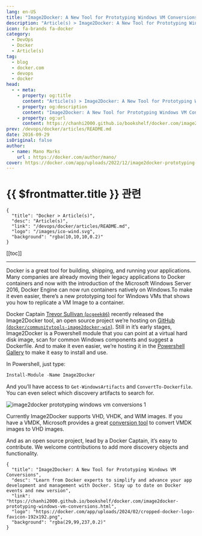 ```yaml
---
lang: en-US
title: "Image2Docker: A New Tool for Prototyping Windows VM Conversions"
description: "Article(s) > Image2Docker: A New Tool for Prototyping Windows VM Conversions"
icon: fa-brands fa-docker
category:
  - DevOps
  - Docker
  - Article(s)
tag:
  - blog
  - docker.com
  - devops
  - docker
head:
  - - meta:
    - property: og:title
      content: "Article(s) > Image2Docker: A New Tool for Prototyping Windows VM Conversions"
    - property: og:description
      content: "Image2Docker: A New Tool for Prototyping Windows VM Conversions"
    - property: og:url
      content: https://chanhi2000.github.io/bookshelf/docker.com/image2docker-prototyping-windows-vm-conversions.html
prev: /devops/docker/articles/README.md
date: 2016-09-29
isOriginal: false
author:
  - name: Mano Marks
    url : https://docker.com/author/mano/
cover: https://docker.com/app/uploads/2022/12/image2docker-prototyping-windows-vm-conversions-1.png
---
```


# {{ $frontmatter.title }} 관련

```component VPCard
{
  "title": "Docker > Article(s)",
  "desc": "Article(s)",
  "link": "/devops/docker/articles/README.md",
  "logo": "/images/ico-wind.svg",
  "background": "rgba(10,10,10,0.2)"
}
```

[[toc]]

---

<SiteInfo
  name="Image2Docker: A New Tool for Prototyping Windows VM Conversions"
  desc="Learn from Docker experts to simplify and advance your app development and management with Docker. Stay up to date on Docker events and new version"
  url="https://docker.com/blog/image2docker-prototyping-windows-vm-conversions"
  logo="https://docker.com/app/uploads/2024/02/cropped-docker-logo-favicon-192x192.png"
  preview="https://docker.com/app/uploads/2022/12/image2docker-prototyping-windows-vm-conversions-1.png"/>

Docker is a great tool for building, shipping, and running your applications. Many companies are already moving their legacy applications to Docker containers and now with the introduction of the Microsoft Windows Server 2016, Docker Engine can now run containers  natively on Windows.To make it even easier, there’s a new prototyping tool for Windows VMs that shows you how to replicate a VM Image to a container.

Docker Captain [Trevor Sullivan (<FontIcon icon="fa-brands fa-x-twitter"/>`pcgeek86`)](https://x.com/pcgeek86) recently released the Image2Docker tool, an open source project we’re hosting on [GitHub (<FontIcon icon="iconfont icon-github"/>`docker/communitytools-image2docker-win`)](https://github.com/docker/communitytools-image2docker-win). Still in it’s early stages, Image2Docker is a Powershell module that you can point at a virtual hard disk image, scan for common Windows components and suggest a Dockerfile. And to make it even easier, we’re hosting it in the [<FontIcon icon="iconfont icon-powershell"/>Powershell Gallery](https://powershellgallery.com/packages/Image2Docker/) to make it easy to install and use.

In Powershell, just type:

```powershell
Install-Module -Name Image2Docker
```

And you’ll have access to `Get-WindowsArtifacts` and `ConvertTo-Dockerfile`. You can even select which discovery artifacts to search for.

![image2docker prototyping windows vm conversions 1](https://docker.com/app/uploads/2022/12/image2docker-prototyping-windows-vm-conversions-1.png)

Currently Image2Docker supports VHD, VHDK, and WIM images. If you have a VMDK, Microsoft provides a great [<FontIcon icon="fa-brands fa-microsoft"/>conversion tool](https://microsoft.com/en-us/download/details.aspx?id=42497) to convert VMDK images to VHD images.

And as an open source project, lead by a Docker Captain, it’s easy to contribute. We welcome contributions to add more discovery objects and functionality.

<!-- TODO: add ARTICLE CARD -->
```component VPCard
{
  "title": "Image2Docker: A New Tool for Prototyping Windows VM Conversions",
  "desc": "Learn from Docker experts to simplify and advance your app development and management with Docker. Stay up to date on Docker events and new version",
  "link": "https://chanhi2000.github.io/bookshelf/docker.com/image2docker-prototyping-windows-vm-conversions.html",
  "logo": "https://docker.com/app/uploads/2024/02/cropped-docker-logo-favicon-192x192.png",
  "background": "rgba(29,99,237,0.2)"
}
```
